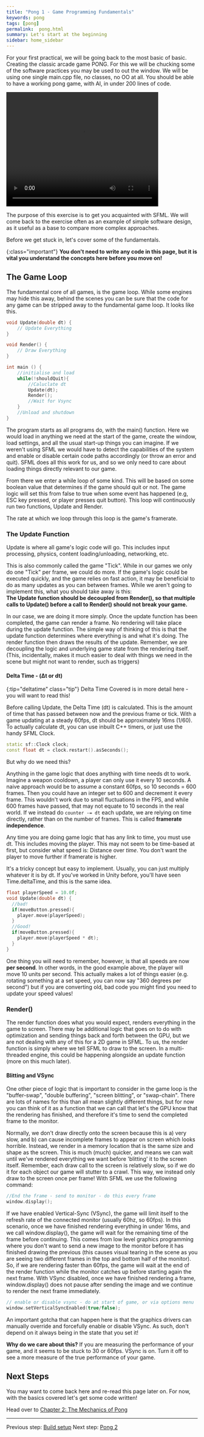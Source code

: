 ```yaml
---
title: "Pong 1 - Game Programming Fundamentals"
keywords: pong
tags: [pong]
permalink:  pong.html
summary: Let's start at the beginning
sidebar: home_sidebar
---
```


For your first practical, we will be going back to the most basic of basic. Creating the classic arcade game PONG. For this we will be chucking some of the software practices you may be used to out the window. We will be using one single main.cpp file, no classes, no OO at all. You should be able to have a working pong game, with AI, in under 200 lines of code. 

<video class="middle" width="400" height="300" loop autoplay>
  <source src="assets/videos/pong.mp4" type="video/mp4">
</video>


The purpose of this exercise is to get you acquainted with SFML. We will come back to the exercise often as an example of simple software design, as it useful as a base to compare more complex approaches.

Before we get stuck in, let's cover some of the fundamentals.

{:class="important"}
**You don't need to write any code in this page, but it is vital you understand the concepts here before you move on!**

## The Game Loop

The fundamental core of all games, is the game loop. While some engines may hide this away, behind the scenes you can be sure that the code for any game can be stripped away to the fundamental game loop. It looks like this.
```Cpp
void Update(double dt) {
	// Update Everything
}

void Render() {
	// Draw Everything
}

int main () {
	//initialise and load
	while(!shouldQuit){
		//Caluclate dt
		Update(dt);
		Render();
		//Wait for Vsync
	}
	//Unload and shutdown
}
```

The program starts as all programs do, with the main() function. 
Here we would load in anything we need at the start of the game, create the window, load settings, and all the usual start-up things you can imagine. If we weren't using SFML we would have to detect the capabilities of the system and enable or disable certain code paths accordingly (or throw an error and quit). SFML does all this work for us, and so we only need to care about loading things directly relevant to our game.

From there we enter a while loop of some kind. This will be based on some boolean value that determines if the game should quit or not. The game logic will set this from false to true when some event has happened (e.g, ESC key pressed, or player presses quit button).  This loop will continuously run two functions, Update and Render.
 
The rate at which we loop through this loop is the game's framerate.

### The Update Function
Update is where all game's logic code will go. This includes input processing, physics, content loading/unloading, networking, etc.

This is also commonly called the game "Tick". While in our games we only do one "Tick" per frame, we could do more. If the game's logic could be executed quickly, and the game relies on fast action, it may be beneficial to do as many updates as you can between frames. While we aren't going to implement this, what you should take away is this: <br />
**The Update function should be decoupled from Render(), so that multiple calls to Update() before a call to  Render() should not break your game.**

In our case, we are doing it more simply. Once the update function has been completed, the game can render a frame.  No rendering will take place during the update function. The simple way of thinking of this is that the update function determines where everything is and what it's doing. The render function then draws the results of the update. Remember, we are decoupling the logic and underlying game state from the rendering itself. (This, incidentally, makes it much easier to deal with things we need in the scene but might not want to render, such as triggers)

#### Delta Time  - (Δt or dt)

{:tip="deltatime" class="tip"}
Delta Time Covered is in more detail here - you will want to read this!

Before calling Update, the Delta Time (dt) is calculated. This is the amount of time that has passed between now and the previous frame or tick. With a game updating at a steady 60fps, dt should be approximately 16ms (1/60).
To actually calculate dt, you can use inbuilt C++ timers, or just use the handy SFML Clock.
```cpp
static sf::Clock clock;
const float dt = clock.restart().asSeconds();
```
But why do we need this?

Anything in the game logic that does anything with time needs dt to work. Imagine a weapon cooldown, a player can only use it every 10 seconds. A naive approach would be to assume a constant 60fps, so 10 seconds = 600 frames. Then you could have an integer set to 600 and decrement it every frame. This wouldn't work due to small fluctuations in the FPS, and while 600 frames have passed, that may not equate to 10 seconds in the real world. If we instead do ```counter -= dt``` each update, we are relying on time directly, rather than on the number of frames. This is called **framerate independence**.

Any time you are doing game logic that has any link to time, you must use dt. This includes moving the player. This may not seem to be time-based at first, but consider what speed is: Distance over *time*. You don't want the player to move further if framerate is higher.

It's a tricky concept but easy to implement. Usually, you can just multiply whatever it is by dt. If you've worked in Unity before, you'll have seen Time.deltaTime, and this is the same idea.
```Cpp
float playerSpeed = 10.0f;
void Update(double dt) {
  //bad!
  if(moveButton.pressed){
    player.move(playerSpeed);
  }
  //Good!
  if(moveButton.pressed){
    player.move(playerSpeed * dt);
  }
}
```
One thing you will need to remember, however, is that all speeds are now **per second**. In other words, in the good example above, the player will move 10 units per second. This actually makes a lot of things easier (e.g. rotating something at a set speed, you can now say "360 degrees per second") but if you are converting old, bad code you might find you need to update your speed values!

### Render()

The render function does what you would expect, renders everything in the game to screen. There may be additional logic that goes on to do with optimization and sending things back and forth between the GPU, but we are not dealing with any of this for a 2D game in SFML. To us, the render function is simply where we tell SFML to draw to the screen. In a multi-threaded engine, this could be happening alongside an update function (more on this much later). 

#### Blitting and VSync
One other piece of logic that is important to consider in the game loop is the "buffer-swap", "double buffering", "screen blitting", or "swap-chain". There are lots of names for this than all mean slightly different things, but for now you can think of it as a function that we can call that let's the GPU know that the rendering has finished, and therefore it's time to send the completed frame to the monitor.

Normally, we don't draw directly onto the screen because this is a) very slow, and b) can cause incomplete frames to appear on screen which looks horrible. Instead, we render in a memory location that is the same size and shape as the screen. This is much (much) quicker, and means we can wait until we've rendered everything we want before 'blitting' it to the screen itself. Remember, each draw call to the screen is relatively slow, so if we do it for each object our game will stutter to a crawl. This way, we instead only draw to the screen once per frame! With SFML we use the following command:

```Cpp
//End the frame - send to monitor - do this every frame
window.display();
```

If we have enabled Vertical-Sync (VSync), the game will limit itself to the refresh rate of the connected monitor (usually 60hz, so 60fps). In this scenario, once we have finished rendering everything in under 16ms, and we call window.display(), the game will wait for the remaining time of the frame before continuing. This comes from low level graphics programming where you don't want to send a new image to the monitor before it has finished drawing the previous (this causes visual tearing in the scene as you are seeing two different frames in the top and bottom half of the monitor). So, if we are rendering faster than 60fps, the game will wait at the end of the render function while the monitor catches up before starting again the next frame.
With VSync disabled, once we have finished rendering a frame, window.display() does not pause after sending the image and we continue to render the next frame immediately.

```Cpp
// enable or disable vsync - do at start of game, or via options menu
window.setVerticalSyncEnabled(true/false);	
```

An important gotcha that can happen here is that the graphics drivers can manually override and forcefully enable or disable VSync. As such, don't depend on it always being in the state that you set it!

**Why do we care about this?**
If you are measuring the performance of your game, and it seems to be stuck to 30 or 60fps. VSync is on. Turn it off to see a more measure of the true performance of your game.


## Next Steps
You may want to come back here and re-read this page later on. For now, with the basics covered let's get some code written!

Head over to [Chapter 2: The Mechanics of Pong](pong2)




---
Previous step: [Build setup](build_setup)
Next step: [Pong 2](pong2)
